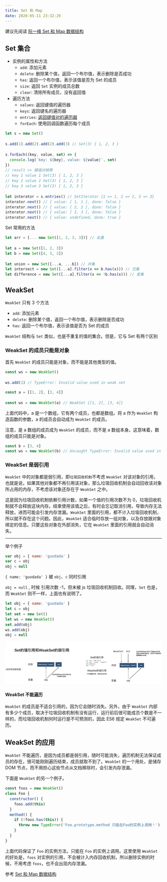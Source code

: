 ```yaml
---
title: Set 和 Map
date: 2020-05-11 23:32:29
---
```


建议先阅读 [阮一峰 Set 和 Map 数据结构](https://es6.ruanyifeng.com/#docs/set-map)

## Set 集合

- 实例的属性和方法
  - `add`: 添加元素
  - `delete`: 删除某个值，返回一个布尔值，表示删除是否成功
  - `has`: 返回一个布尔值，表示该值是否为 Set 的成员
  - `size`: 返回 `Set` 实例的成员总数
  - `clear`: 清除所有成员，没有返回值
- 遍历方法
  - `values`: 返回键值的遍历器
  - `keys`: 返回键名的遍历器
  - `entries`: [返回键值对的遍历器](https://es6.ruanyifeng.com/#docs/iterator)
  - `forEach`: 使用回调函数遍历每个成员


```js
let s = new Set()

s.add(1).add(2).add(2).add(3) // Set(3) { 1, 2, 3 }

s.forEach((key, value, set) => {
  console.log(`key: ${key}, value: ${value}`, set)
})
// result >> 键值对相等
// key 1 value 1 Set(3) { 1, 2, 3 }
// key 2 value 2 Set(3) { 1, 2, 3 }
// key 3 value 3 Set(3) { 1, 2, 3 }

let interator = s.entries() // SetIterator {1 => 1, 2 => 2, 3 => 3}
interator.next() // { value: [ 1, 1 ], done: false }
interator.next() // { value: [ 2, 2 ], done: false }
interator.next() // { value: [ 3, 3 ], done: false }
interator.next() // { value: undefined, done: true }
```

Set 常用的方法

```js
let arr = [... new Set([1, 2, 3, 3])] // 去重

let a = new Set([1, 2, 3])
let b = new Set([4, 3, 2]) 

let union = new Set([...a, ...b]) // 并集
let intersect = new Set([...a].filter(x => b.has(x))) // 交集
let difference = new Set([...a].filter(x => !b.has(x))) // 差集
```

## WeakSet <Badge text="弱集合" type="warning"/>

`WeakSet` 只有 3 个方法

- `add`: 添加元素
- `delete`: 删除某个值，返回一个布尔值，表示删除是否成功
- `has`: 返回一个布尔值，表示该值是否为 Set 的成员

`WeakSet` 结构与 `Set` 类似，也是不重复的值的集合。但是，它与 Set 有两个区别

### WeakSet 的成员只能是对象

首先 `WeakSet` 的成员只能是对象，而不能是其他类型的值。

```js
const ws = new WeakSet()

ws.add(1) // TypeError: Invalid value used in weak set 
```

```js
const a = [[1, 2], [3, 4]]

const ws = new WeakSet(a) // WeakSet {[1, 2], [3, 4]}
```

上面代码中，a 是一个数组，它有两个成员，也都是数组。将 a 作为 `WeakSet` 构造函数的参数，a 的成员会自动成为 `WeakSet` 的成员。

注意，是 a 数组的成员成为 `WeakSet` 的成员，而不是 a 数组本身。这意味着，数组的成员只能是对象。

```js
const b = [3, 4]
const ws = new WeakSet(b) // Uncaught TypeError: Invalid value used in weak set(…)
```

### WeakSet 是弱引用

`WeakSet` 中的对象都是弱引用，即`垃圾回收机制`不考虑 `WeakSet` 对该对象的引用，也就是说，如果其他对象都不再引用该对象，那么垃圾回收机制会自动回收该对象所占用的内存，不考虑该对象还存在于 `WeakSet` 之中。

这是因为垃圾回收机制依赖引用计数，如果一个值的引用次数不为 0，垃圾回收机制就不会释放这块内存。结束使用该值之后，有时会忘记取消引用，导致内存无法释放，进而可能会引发内存泄漏。`WeakSet` 里面的引用，都不计入垃圾回收机制，所以就不存在这个问题。因此，`WeakSet` 适合临时存放一组对象，以及存放跟对象绑定的信息。只要这些对象在外部消失，它在 `WeakSet` 里面的引用就会自动消失。

---

举个例子

```js
var obj = { name: 'guodada' }
var c = obj
obj = null 
```

`{ name: 'guodada' }` 被 `obj`、`c` 同时引用

`obj = null` , 时候  引用次数 -1，但未被 js 垃圾回收机制回收。同理，`Set` 也是，而 `WeakSet` 则不一样，上面也有说明了。

```js
let obj = { name: 'guodada' }
let c = obj
let set = new Set()
let ws = new WeakSet()
set.add(obj)
ws.add(obj)
obj = null 
```

![](../../assets/javascript/es6/set-map.png)

#### WeakSet 不能遍历

`WeakSet` 的成员是不适合引用的，因为它会随时消失。另外，由于 `WeakSet` 内部有多少个成员，取决于垃圾回收机制有没有运行，运行前后很可能成员个数是不一样的，而垃圾回收机制何时运行是不可预测的，因此 ES6 规定 `WeakSet` 不可遍历。

## WeakSet 的应用

`WeakSet` 不能遍历，是因为成员都是弱引用，随时可能消失，遍历机制无法保证成员的存在，很可能刚刚遍历结束，成员就取不到了。`WeakSet` 的一个用处，是储存 DOM 节点，而不用担心这些节点从文档移除时，会引发内存泄漏。

下面是 `WeakSet` 的另一个例子。

```js
const foos = new WeakSet()
class Foo {
  constructor() {
    foos.add(this)
  }
  method() {
    if (!foos.has(this)) {
      throw new TypeError('Foo.prototype.method 只能在Foo的实例上调用！')
    }
  }
}
```

上面代码保证了 `Foo` 的实例方法，只能在 `Foo` 的实例上调用。这里使用 `WeakSet` 的好处是，`foos` 对实例的引用，不会被计入内存回收机制，所以删除实例的时候，不用考虑 `foos`，也不会出现内存泄漏。


参考 [Set 和 Map 数据结构](https://es6.ruanyifeng.com/#docs/set-map)

